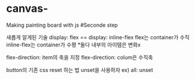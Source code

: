 # canvas-
Making painting board with js
#Seconde step

새롭게 알게된 기술
display: flex == display: inline-flex
flex는 container가 수직
inline-flex는 container가 수평
*둘다 내부의 아이템은 변화x

flex-direction: item의 축을 지정
flex-direction: colum은 수직축

button의 기존 css reset 하는 법
unset을 사용하자 
ex) all: unset

